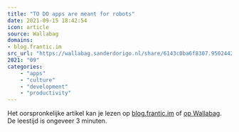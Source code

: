 ```yaml
---
title: "TO DO apps are meant for robots"
date: 2021-09-15 18:42:54
icon: article
source: Wallabag
domains:
- blog.frantic.im
src_url: "https://wallabag.sanderdorigo.nl/share/6143c0ba6f8307.95024424"
2021: "09"
categories:
    - "apps"
    - "culture"
    - "development"
    - "productivity"
---
```

Het oorspronkelijke artikel kan je lezen op [blog.frantic.im](https://blog.frantic.im/all/todo-apps-are-meant-for-robots/) of [op Wallabag](https://wallabag.sanderdorigo.nl/share/6143c0ba6f8307.95024424). De leestijd is ongeveer 3 minuten.